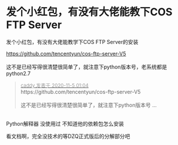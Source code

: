 # 发个小红包，有没有大佬能教下COS FTP Server


发个小红包，有没有大佬能教学下COS FTP Server的安装

https://github.com/tencentyun/cos-ftp-server-V5<br />
<br />
这不是已经写得很清楚很简单了，就注意下python版本号，老系统都是python2.7

<div class="quote"><blockquote><font size="2"><a href="https://www.hostloc.com/forum.php?mod=redirect&amp;goto=findpost&amp;pid=9404471&amp;ptid=762573" target="_blank"><font color="#999999">caddy 发表于 2020-11-5 01:04</font></a></font><br />
https://github.com/tencentyun/cos-ftp-server-V5<br />
<br />
这不是已经写得很清楚很简单了，就注意下python版本号 ...</blockquote></div><br />
Python解释器 没使用过 不知道他的依赖包怎么安装

看文档啊，完全没技术的等DZQ正式版后的分解部分吧
